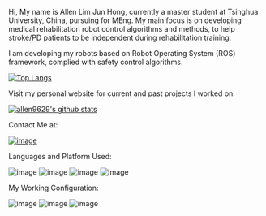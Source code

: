 Hi,
My name is Allen Lim Jun Hong, currently a master student at Tsinghua University, China, pursuing for MEng.
My main focus is on developing medical rehabilitation robot control algorithms and methods, to help stroke/PD patients to be independent during rehabilitation training.

I am developing my robots based on Robot Operating System (ROS) framework, complied with safety control algorithms.


[![Top Langs](https://github-readme-stats.vercel.app/api/top-langs/?username=allen9629)](https://github.com/allen9629)

Visit my personal website for current and past projects I worked on.

[![allen9629's github stats](https://github-readme-stats.vercel.app/api?username=allen9629&count_private=true&hide=contribs,prs&theme=radical)](https://github.com/allen9629)

Contact Me at:

[![image](https://img.shields.io/badge/LinkedIn-0077B5?style=for-the-badge&logo=linkedin&logoColor=white)](https://www.linkedin.com/in/allen-lim-jun-hong-9b061b197/)

Languages and Platform Used:

![image](https://img.shields.io/badge/Ubuntu_20.04.3-E95420?style=for-the-badge&logo=ubuntu&logoColor=white)
![image](https://img.shields.io/badge/Windows_11-0078D6?style=for-the-badge&logo=windows&logoColor=white)
![image](https://img.shields.io/badge/Python-3776AB?style=for-the-badge&logo=python&logoColor=white)
![image](https://img.shields.io/badge/PHP-777BB4?style=for-the-badge&logo=php&logoColor=white)

My Working Configuration:

![image](https://img.shields.io/badge/Windows-ASUS_TUF_GAMING_A15-0078D6?style=for-the-badge&logo=windows&logoColor=white)
![image](https://img.shields.io/badge/AMD-Ryzen_7_4800H-ED1C24?style=for-the-badge&logo=amd&logoColor=white)
![image](https://img.shields.io/badge/NVIDIA-RTX2060-76B900?style=for-the-badge&logo=nvidia&logoColor=white)


